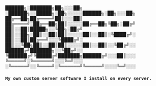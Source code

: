 ██████╗░███████╗██╗░░░██╗  ░██████╗░░█████╗░██╗░░░░░██████╗░██╗░░░██╗
██╔══██╗██╔════╝██║░░░██║  ██╔════╝░██╔══██╗██║░░░░░██╔══██╗╚██╗░██╔╝
██║░░██║█████╗░░╚██╗░██╔╝  ██║░░██╗░██║░░██║██║░░░░░██║░░██║░╚████╔╝░
██║░░██║██╔══╝░░░╚████╔╝░  ██║░░╚██╗██║░░██║██║░░░░░██║░░██║░░╚██╔╝░░
██████╔╝███████╗░░╚██╔╝░░  ╚██████╔╝╚█████╔╝███████╗██████╔╝░░░██║░░░
╚═════╝░╚══════╝░░░╚═╝░░░  ░╚═════╝░░╚════╝░╚══════╝╚═════╝░░░░╚═╝░░░

### ``My own custom server software I install on every server.``
